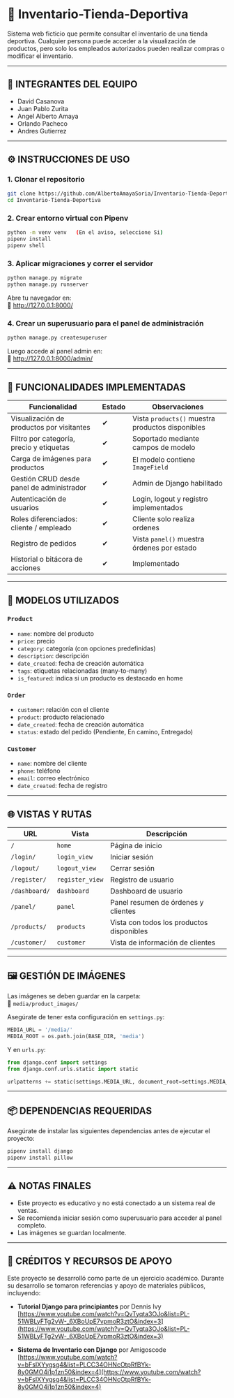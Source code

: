 
# 🏪 Inventario-Tienda-Deportiva

Sistema web ficticio que permite consultar el inventario de una tienda deportiva. Cualquier persona puede acceder a la visualización de productos, pero solo los empleados autorizados pueden realizar compras o modificar el inventario.

---

## 👥 INTEGRANTES DEL EQUIPO

- David Casanova  
- Juan Pablo Zurita  
- Angel Alberto Amaya  
- Orlando Pacheco  
- Andres Gutierrez  

---

## ⚙ INSTRUCCIONES DE USO

### 1. Clonar el repositorio

```bash
git clone https://github.com/AlbertoAmayaSoria/Inventario-Tienda-Deportiva.git
cd Inventario-Tienda-Deportiva
```

### 2. Crear entorno virtual con Pipenv

```bash
python -m venv venv   (En el aviso, seleccione Si)
pipenv install
pipenv shell
```

### 3. Aplicar migraciones y correr el servidor

```bash
python manage.py migrate
python manage.py runserver
```

Abre tu navegador en:  
🔗 http://127.0.0.1:8000/

### 4. Crear un superusuario para el panel de administración

```bash
python manage.py createsuperuser
```

Luego accede al panel admin en:  
🔗 http://127.0.0.1:8000/admin/

---

## 📌 FUNCIONALIDADES IMPLEMENTADAS

| Funcionalidad                                 | Estado | Observaciones                                       |
|-----------------------------------------------|--------|----------------------------------------------------|
| Visualización de productos por visitantes      | ✔      | Vista `products()` muestra productos disponibles   |
| Filtro por categoría, precio y etiquetas       | ✔      | Soportado mediante campos de modelo                |
| Carga de imágenes para productos               | ✔      | El modelo contiene `ImageField`             |
| Gestión CRUD desde panel de administrador      | ✔      | Admin de Django habilitado                         |
| Autenticación de usuarios                      | ✔      | Login, logout y registro implementados             |
| Roles diferenciados: cliente / empleado        | ✔       | Cliente solo realiza ordenes                                        |
| Registro de pedidos                            | ✔      | Vista `panel()` muestra órdenes por estado         |
| Historial o bitácora de acciones               | ✔      | Implementado                     |

---

## 🧱 MODELOS UTILIZADOS

### `Product`
- `name`: nombre del producto
- `price`: precio
- `category`: categoría (con opciones predefinidas)
- `description`: descripción
- `date_created`: fecha de creación automática
- `tags`: etiquetas relacionadas (many-to-many)
- `is_featured`: indica si un producto es destacado en home

### `Order`
- `customer`: relación con el cliente
- `product`: producto relacionado
- `date_created`: fecha de creación automática
- `status`: estado del pedido (Pendiente, En camino, Entregado)

### `Customer`
- `name`: nombre del cliente
- `phone`: teléfono
- `email`: correo electrónico
- `date_created`: fecha de registro

---

## 🌐 VISTAS Y RUTAS

| URL           | Vista           | Descripción                                  |
|---------------|------------------|----------------------------------------------|
| `/`           | `home`           | Página de inicio                             |
| `/login/`     | `login_view`     | Iniciar sesión                               |
| `/logout/`    | `logout_view`    | Cerrar sesión                                |
| `/register/`  | `register_view`  | Registro de usuario                          |
| `/dashboard/` | `dashboard`      | Dashboard de usuario                         |
| `/panel/`     | `panel`          | Panel resumen de órdenes y clientes          |
| `/products/`  | `products`       | Vista con todos los productos disponibles    |
| `/customer/`  | `customer`       | Vista de información de clientes             |

---

## 🖼️ GESTIÓN DE IMÁGENES

Las imágenes se deben guardar en la carpeta:  
📁 `media/product_images/`

Asegúrate de tener esta configuración en `settings.py`:

```python
MEDIA_URL = '/media/'
MEDIA_ROOT = os.path.join(BASE_DIR, 'media')
```

Y en `urls.py`:

```python
from django.conf import settings
from django.conf.urls.static import static

urlpatterns += static(settings.MEDIA_URL, document_root=settings.MEDIA_ROOT)
```

---

## 📦 DEPENDENCIAS REQUERIDAS

Asegúrate de instalar las siguientes dependencias antes de ejecutar el proyecto:

```bash
pipenv install django
pipenv install pillow
```

---

## ⚠️ NOTAS FINALES

- Este proyecto es educativo y no está conectado a un sistema real de ventas.
- Se recomienda iniciar sesión como superusuario para acceder al panel completo.
- Las imágenes se guardan localmente.

---

## 🙌 CRÉDITOS Y RECURSOS DE APOYO

Este proyecto se desarrolló como parte de un ejercicio académico. Durante su desarrollo se tomaron referencias y apoyo de materiales públicos, incluyendo:

- **Tutorial Django para principiantes** por Dennis Ivy  
  [https://www.youtube.com/watch?v=QvTyqta3OJo&list=PL-51WBLyFTg2vW-_6XBoUpE7vpmoR3ztO&index=3](https://www.youtube.com/watch?v=QvTyqta3OJo&list=PL-51WBLyFTg2vW-_6XBoUpE7vpmoR3ztO&index=3)

- **Sistema de Inventario con Django** por Amigoscode  
  [https://www.youtube.com/watch?v=bFsIXYygsg4&list=PLCC34OHNcOtpRfBYk-8y0GMO4i1p1zn50&index=4](https://www.youtube.com/watch?v=bFsIXYygsg4&list=PLCC34OHNcOtpRfBYk-8y0GMO4i1p1zn50&index=4)
